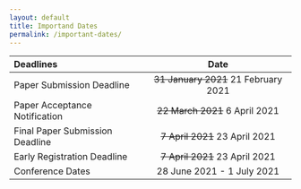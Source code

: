 ```yaml
---
layout: default 
title: Importand Dates
permalink: /important-dates/
---
```


Deadlines | Date
:-------- | :----------: 
Paper Submission Deadline | ~~31 January 2021~~  21 February 2021
Paper Acceptance Notification | ~~22 March 2021~~   6 April 2021
Final Paper Submission Deadline | ~~7 April 2021~~   23 April 2021
Early Registration Deadline | ~~7 April 2021~~   23 April 2021
Conference Dates | 28 June 2021 - 1 July 2021
